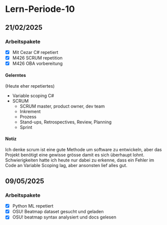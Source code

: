 # Lern-Periode-10
## 21/02/2025
### Arbeitspakete
- [x] Mit Cezar C# repetiert
- [x] M426 SCRUM repetition
- [x] M426 OBA vorbereitung

#### Gelerntes
(Heute eher repetiertes)
- Variable scoping C#
- SCRUM
  - SCRUM master, product owner, dev team
  - Inkrement
  - Prozess
  - Stand-ups, Retrospectives, Review, Planning
  - Sprint

#### Notiz
Ich denke scrum ist eine gute Methode um software zu entwickeln, aber das Projekt benötigt eine gewisse grösse damit es sich überhaupt lohnt. Schwierigkeiten hatte ich heute nur dabei zu erkenne, dass ein Fehler im Code an Variable Scoping lag, aber ansonsten lief alles gut.

## 09/05/2025
### Arbeitspakete
- [x] Python ML repetiert
- [x] OSU! Beatmap dataset gesucht und geladen
- [x] OSU! beatmap syntax analysiert und docs gelesen

